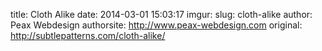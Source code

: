 title: Cloth Alike
date: 2014-03-01 15:03:17
imgur: 
slug: cloth-alike
author: Peax Webdesign
authorsite: http://www.peax-webdesign.com
original: http://subtlepatterns.com/cloth-alike/
